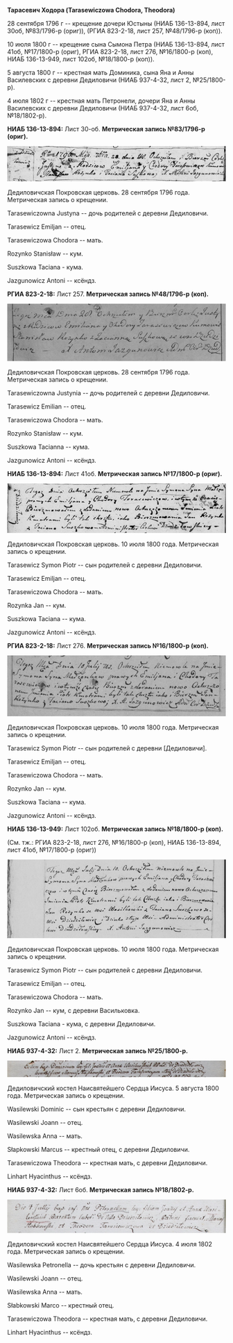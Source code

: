 **Тарасевич Ходора (Tarasewiczowa Chodora, Theodora)**

28 сентября 1796 г -- крещение дочери Юстыны (НИАБ 136-13-894, лист
30об, №83/1796-р (ориг)), (РГИА 823-2-18, лист 257, №48/1796-р (коп)).

10 июля 1800 г -- крещение сына Сымона Петра (НИАБ 136-13-894, лист
41об, №17/1800-р (ориг), РГИА 823-2-18, лист 276, №16/1800-р (коп), НИАБ
136-13-949, лист 102об, №18/1800-р (коп)).

5 августа 1800 г -- крестная мать Доминика, сына Яна и Анны Василевских
с деревни Дедиловичи (НИАБ 937-4-32, лист 2, №25/1800-р).

4 июля 1802 г -- крестная мать Петронели, дочери Яна и Анны Василевских
с деревни Дедиловичи (НИАБ 937-4-32, лист 6об, №18/1802-р).

**НИАБ 136-13-894:** Лист 30-об. **Метрическая запись №83/1796-р
(ориг).**

![](./media/380125bc0d881d7e7318afce2832dd856dab773d.png)

Дедиловичская Покровская церковь. 28 сентября 1796 года. Метрическая
запись о крещении.

Tarasewiczowna Justyna -- дочь родителей с деревни Дедиловичи.

Tarasewicz Emiljan -- отец.

Tarasewiczowa Chodora -- мать.

Rozynko Stanisław -- кум.

Suszkowa Taciana - кума.

Jazgunowicz Antoni -- ксёндз.

**РГИА 823-2-18:** Лист 257. **Метрическая запись №48/1796-р (коп).**

![](./media/88d3cbbcb243798bd4a3645615e37c962ad02360.png)

Дедиловичская Покровская церковь. 28 сентября 1796 года. Метрическая
запись о крещении.

Tarasewiczowna Justynia -- дочь родителей с деревни Дедиловичи.

Tarasewicz Emilian -- отец.

Tarasewiczowa Chodora -- мать.

Rozynko Stanisław -- кум.

Suszkowa Tacianna -- кума.

Jazgunowicz Antoni -- ксёндз.

**НИАБ 136-13-894:** Лист 41об. **Метрическая запись №17/1800-р
(ориг).**

![](./media/dc666f0839645806870c8f583c33ab8517babc7c.png)

Дедиловичская Покровская церковь. 10 июля 1800 года. Метрическая запись
о крещении.

Tarasewicz Symon Piotr -- сын родителей с деревни Дедиловичи.

Tarasewicz Emiljan -- отец.

Tarasewiczowa Chodora -- мать.

Rozynka Jan -- кум.

Suszkowa Taciana -- кума.

Jazgunowicz Antoni -- ксёндз.

**РГИА 823-2-18:** Лист 276. **Метрическая запись №16/1800-р (коп).**

![](./media/3aa6016c5f0a5e2a0cf84cfc96b8c33861406ad5.png)

Дедиловичская Покровская церковь. 10 июля 1800 года. Метрическая запись
о крещении.

Tarasewicz Symon Piotr -- сын родителей с деревни \[Дедиловичи\].

Tarasewicz Emiljan -- отец.

Tarasewiczowa Chodora -- мать.

Rozynko Jan -- кум.

Suszkowa Taciana -- кума.

Jazgunowicz Antoni -- ксёндз.

**НИАБ 136-13-949:** Лист 102об. **Метрическая запись №18/1800-р
(коп).**

(См. тж.: РГИА 823-2-18, лист 276, №16/1800-р (коп), НИАБ 136-13-894,
лист 41об, №17/1800-р (ориг))

![](./media/2ae7675949481270a2fea04970244467f80dc1ef.png)

Дедиловичская Покровская церковь. 10 июля 1800 года. Метрическая запись
о крещении.

Tarasewicz Symon Piotr -- сын родителей с деревни Дедиловичи.

Tarasewicz Emiljan -- отец.

Tarasewiczowa Chodora -- мать.

Rozynko Jan -- кум, с деревни Васильковка.

Suszkowa Taciana - кума, с деревни Дедиловичи.

Jazgunowicz Antoni -- ксёндз.

**НИАБ 937-4-32:** Лист 2. **Метрическая запись №25/1800-р.**

![](./media/b523e9139f2b315c3198a91703f98259c53043de.png)

Дедиловичский костел Наисвятейшего Сердца Иисуса. 5 августа 1800 года.
Метрическая запись о крещении.

Wasilewski Dominic -- сын крестьян с деревни Дедиловичи.

Wasilewski Joann -- отец.

Wasilewska Anna -- мать.

Słapkowski Marcus -- крестный отец, с деревни Дедиловичи.

Tarasewiczowa Theodora -- крестная мать, с деревни Дедиловичи.

Linhart Hyacinthus -- ксёндз.

**НИАБ 937-4-32:** Лист 6об. **Метрическая запись №18/1802-р.**

![](./media/7153aaafb83bdb0cc436b34cd402c38d6de5a599.png)

Дедиловичский костел Наисвятейшего Сердца Иисуса. 4 июля 1802 года.
Метрическая запись о крещении.

Wasilewska Petronella -- дочь крестьян с деревни Дедиловичи.

Wasilewski Joann -- отец.

Wasilewska Anna -- мать.

Słabkowski Marco -- крестный отец.

Tarasewiczowa Theodora -- крестная мать, с деревни Дедиловичи.

Linhart Hyacinthus -- ксёндз.
